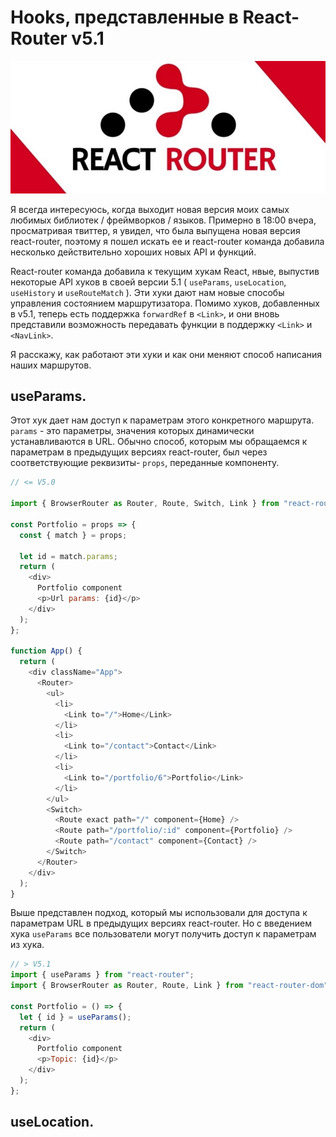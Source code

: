 # Hooks, представленные в React-Router v5.1

![logo-image](img/logo.jpg)

Я всегда интересуюсь, когда выходит новая версия моих самых любимых библиотек / фреймворков / языков. Примерно в 18:00 вчера, просматривая твиттер, я увидел, что была выпущена новая версия react-router, поэтому я пошел искать ее и react-router команда добавила несколько действительно хороших новых API и функций.

React-router команда добавила к текущим хукам React, нвые, выпустив некоторые API хуков в своей версии 5.1 ( `useParams`, `useLocation`, `useHistory` и `useRouteMatch` ). Эти хуки дают нам новые способы управления состоянием маршрутизатора. Помимо хуков, добавленных в v5.1, теперь есть поддержка `forwardRef` в `<Link>`, и они вновь представили возможность передавать функции в поддержку `<Link>` и `<NavLink>`.

Я расскажу, как работают эти хуки и как они меняют способ написания наших маршрутов.

## useParams.

Этот хук дает нам доступ к параметрам этого конкретного маршрута. `params` - это параметры, значения которых динамически устанавливаются в URL. Обычно способ, которым мы обращаемся к параметрам в предыдущих версиях react-router, был через соответствующие реквизиты- `props`, переданные компоненту.

```javascript
// <= V5.0

import { BrowserRouter as Router, Route, Switch, Link } from "react-router-dom";

const Portfolio = props => {
  const { match } = props;

  let id = match.params;
  return (
    <div>
      Portfolio component
      <p>Url params: {id}</p>
    </div>
  );
};

function App() {
  return (
    <div className="App">
      <Router>
        <ul>
          <li>
            <Link to="/">Home</Link>
          </li>
          <li>
            <Link to="/contact">Contact</Link>
          </li>
          <li>
            <Link to="/portfolio/6">Portfolio</Link>
          </li>
        </ul>
        <Switch>
          <Route exact path="/" component={Home} />
          <Route path="/portfolio/:id" component={Portfolio} />
          <Route path="/contact" component={Contact} />
        </Switch>
      </Router>
    </div>
  );
}
```

Выше представлен подход, который мы использовали для доступа к параметрам URL в предыдущих версиях react-router. Но с введением хука `useParams` все пользователи могут получить доступ к параметрам из хука.

```javascript
// > V5.1
import { useParams } from "react-router";
import { BrowserRouter as Router, Route, Link } from "react-router-dom";

const Portfolio = () => {
  let { id } = useParams();
  return (
    <div>
      Portfolio component
      <p>Topic: {id}</p>
    </div>
  );
};
```

## useLocation.
